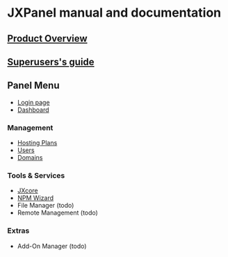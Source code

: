 
# JXPanel manual and documentation

## [Product Overview](docs/overview)


## [Superusers's guide](docs/admin_index)


## Panel Menu
* [Login page](docs/loginpage)
* [Dashboard](docs/dashboard)

### Management
* [Hosting Plans](docs/hostingp)
* [Users](docs/users)
* [Domains](docs/domains)

### Tools & Services
* [JXcore](docs/jxcore_index)
* [NPM Wizard](docs/npmw)
* File Manager &#40;todo&#41;
* Remote Management &#40;todo&#41;

### Extras
* Add-On Manager &#40;todo&#41;


